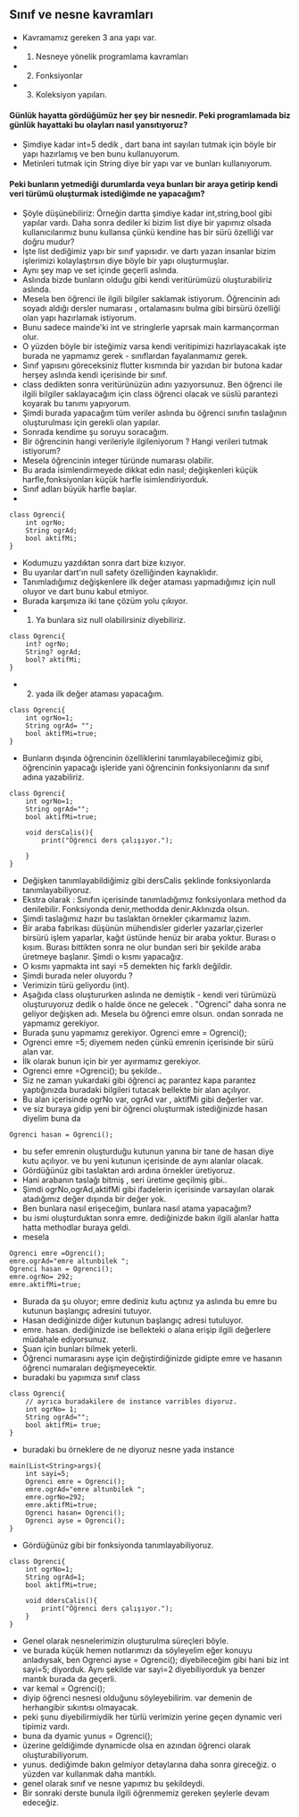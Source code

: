 ## Sınıf ve nesne kavramları
#### 
- Kavramamız gereken 3 ana yapı var.
- 1. Nesneye yönelik programlama kavramları
- 2. Fonksiyonlar
- 3. Koleksiyon yapıları.
#### Günlük hayatta gördüğümüz her şey bir nesnedir. Peki programlamada biz günlük hayattaki bu olayları nasıl yansıtıyoruz? 
- Şimdiye kadar int=5 dedik , dart bana int sayıları tutmak için böyle bir yapı hazırlamış ve ben bunu kullanuyorum.
- Metinleri tutmak için String diye bir yapı var ve bunları kullanıyorum.
#### Peki bunların yetmediği durumlarda veya bunları bir araya getirip kendi veri türümü oluşturmak istediğimde ne yapacağım?
- Şöyle düşünebiliriz: Örneğin dartta şimdiye kadar int,string,bool gibi yapılar vardı. Daha sonra dediler ki bizim list diye bir yapımız olsada kullanıcılarımız bunu kullansa çünkü kendine has bir sürü özelliği var doğru mudur?
- İşte list dediğimiz yapı bir sınıf yapısıdır. ve dartı yazan insanlar bizim işlerimizi kolaylaştırsın diye böyle bir yapı oluşturmuşlar.
- Aynı şey map ve set içinde geçerli aslında.
- Aslında bizde bunların olduğu gibi kendi veritürümüzü oluşturabiliriz aslında. 
- Mesela ben öğrenci ile ilgili bilgiler saklamak istiyorum. Öğrencinin adı soyadı aldığı dersler numarası , ortalamasını bulma gibi birsürü özelliği olan yapı hazırlamak istiyorum.
- Bunu sadece mainde'ki int ve stringlerle yaprsak main karmançorman olur.
- O yüzden böyle bir isteğimiz varsa kendi veritipimizi hazırlayacakak işte burada ne yapmamız gerek - sınıflardan fayalanmamız gerek.
- Sınıf yapısını göreceksiniz flutter kısmında bir yazıdan bir butona kadar herşey aslında kendi içerisinde bir sınıf.
- class dedikten sonra veritürünüzün adını yazıyorsunuz. Ben öğrenci ile ilgili bilgiler saklayacağım için class öğrenci olacak ve süslü parantezi koyarak bu tanımı yapıyorum.
- Şimdi burada yapacağım tüm veriler aslında bu öğrenci sınıfın taslağının oluşturulması için gerekli olan yapılar.
- Sonrada kendime şu soruyu soracağım. 
- Bir öğrencinin hangi verileriyle ilgileniyorum ? Hangi verileri tutmak istiyorum? 
- Mesela öğrencinin integer türünde numarası olabilir.
- Bu arada isimlendirmeyede dikkat edin nasıl; değişkenleri küçük harfle,fonksiyonları küçük harfle isimlendiriyorduk.
- Sınıf adları büyük harfle başlar.
- 
```
class Ogrenci{
    int ogrNo;
    String ogrAd;
    bool aktifMi;
}
```
- Kodumuzu yazdıktan sonra dart bize kızıyor.
- Bu uyarılar dart'ın null safety özelliğinden kaynaklıdır.
- Tanımladığımız değişkenlere ilk değer ataması yapmadığımız için null oluyor ve dart bunu kabul etmiyor.
- Burada karşımıza iki tane çözüm yolu çıkıyor.
- 1. Ya bunlara siz null olabilirsiniz diyebiliriz.
```
class Ogrenci{
    int? ogrNo;
    String? ogrAd;
    bool? aktifMi;
}
``` 
- 2. yada ilk değer ataması yapacağım.
```
class Ogrenci{
    int ogrNo=1;
    String ogrAd= "";
    bool aktifMi=true;  
}
```
- Bunların dışında öğrencinin özelliklerini tanımlayabileceğimiz gibi, öğrencinin yapacağı işleride yani öğrencinin fonksiyonlarını da sınıf adına yazabiliriz.
```
class Ogrenci{
    int ogrNo=1;
    String ogrAd="";
    bool aktifMi=true;

    void dersCalis(){
        print("Öğrenci ders çalışıyor.");

    }
}
```
- Değişken tanımlayabildiğimiz gibi dersCalis şeklinde fonksiyonlarda tanımlayabiliyoruz.
- Ekstra olarak : Sınıfın içerisinde tanımladığımız fonksiyonlara method da denilebilir. Fonksiyonda denir,methodda denir.Aklınızda olsun.
- Şimdi taslağımız hazır bu taslaktan örnekler çıkarmamız lazım.
- Bir araba fabrikası düşünün mühendisler giderler yazarlar,çizerler birsürü işlem yaparlar, kağıt üstünde henüz bir araba yoktur. Burası o kısım. Burası bittikten sonra ne olur bundan seri bir şekilde araba üretmeye başlanır. Şimdi o kısmı yapacağız.
- O kısmı yapmakta int sayi =5 demekten hiç farklı değildir.
- Şimdi burada neler oluyordu ? 
- Verimizin türü geliyordu (int).
- Aşağıda class oluştururken aslında ne demiştik - kendi veri türümüzü oluşturuyoruz dedik o halde önce ne gelecek . "Ogrenci" daha sonra ne geliyor değişken adı. Mesela bu öğrenci emre olsun. ondan sonrada ne yapmamız gerekiyor.
- Burada şunu yapmamız gerekiyor. Ogrenci emre = Ogrenci();
- Ogrenci emre =5; diyemem neden çünkü emrenin içerisinde bir sürü alan var.
- İlk olarak bunun için bir yer ayırmamız gerekiyor.
- Ogrenci emre =Ogrenci(); bu şekilde..
- Siz ne zaman yukardaki gibi öğrenci aç parantez kapa parantez yaptığınızda buradaki bilgileri tutacak bellekte bir alan açılıyor.
- Bu alan içerisinde ogrNo var, ogrAd var , aktifMi gibi değerler var.
- ve siz buraya gidip yeni bir öğrenci oluşturmak istediğinizde hasan diyelim buna da 
``` 
Ogrenci hasan = Ogrenci();
```
- bu sefer emrenin oluşturduğu kutunun yanına bir tane de hasan diye kutu açılıyor. ve bu yeni kutunun içerisinde de aynı alanlar olacak.
- Gördüğünüz gibi taslaktan ardı ardına örnekler üretiyoruz.
- Hani arabanın taslağı bitmiş , seri üretime geçilmiş gibi..
- Şimdi ogrNo,ogrAd,aktifMi gibi ifadelerin içerisinde varsayılan olarak atadığımız değer dışında  bir değer yok.
- Ben bunlara nasıl erişeceğim, bunlara nasıl atama yapacağım?
- bu ismi oluşturduktan sonra emre. dediğinizde bakın ilgili alanlar hatta hatta methodlar buraya geldi.
- mesela
```
Ogrenci emre =Ogrenci();
emre.ogrAd="emre altunbilek ";
Ogrenci hasan = Ogrenci();
emre.ogrNo= 292; 
emre.aktifMi=true; 
```
- Burada da şu oluyor; emre dediniz kutu açtınız ya aslında bu emre bu kutunun başlangıç adresini tutuyor. 
- Hasan dediğinizde diğer kutunun başlangıç adresi tutuluyor.
- emre. hasan. dediğinizde ise bellekteki o alana erişip ilgili değerlere müdahale ediyorsunuz.
- Şuan için bunları bilmek yeterli.
- Öğrenci numarasını ayşe için değiştirdiğinizde gidipte emre ve hasanın öğrenci numaraları değişmeyecektir.
- buradaki bu yapımıza sınıf class
```
class Ogrenci{
    // ayrıca buradakilere de instance varribles diyoruz.
    int ogrNo= 1;
    String ogrAd="";
    bool aktifMi= true;
}
```
- buradaki bu örneklere de ne diyoruz nesne yada instance 
```
main(List<String>args){
    int sayi=5;
    Ogrenci emre = Ogrenci();
    emre.ogrAd="emre altunbilek ";
    emre.ogrNo=292;
    emre.aktifMi=true;
    Ogrenci hasan= Ogrenci();
    Ogrenci ayse = Ogrenci();
}
```
- Gördüğünüz gibi bir fonksiyonda tanımlayabiliyoruz.
```
class Ogrenci{
    int ogrNo=1;
    String ogrAd=1;
    bool aktifMi=true;
    
    void ddersCalis(){
        print("Öğrenci ders çalışıyor.");
    }
}
```
- Genel olarak nesnelerimizin oluşturulma süreçleri böyle.
- ve burada küçük hemen notlarımızı da söyleyelim eğer konuyu anladıysak, ben Ogrenci ayse = Ogrenci(); diyebileceğim gibi hani biz int sayi=5; diyorduk. Aynı şekilde var sayi=2 diyebiliyorduk ya benzer mantık burada da geçerli.
- var kemal = Ogrenci();
- diyip öğrenci nesnesi olduğunu söyleyebilirim. var demenin de herhangibir sıkıntısı olmayacak.
- peki şunu diyebilirmiydik her türlü  verimizin yerine geçen dynamic veri tipimiz vardı. 
- buna da dyamic yunus = Ogrenci();
- üzerine geldiğimde dynamicde olsa en azından öğrenci olarak oluşturabiliyorum.
- yunus. dediğimde bakın gelmiyor detaylarına daha sonra gireceğiz. o yüzden var kullanmak daha mantıklı.
- genel olarak sınıf ve nesne yapımız bu şekildeydi.
- Bir sonraki derste bunula ilgili öğrenmemiz gereken şeylerle devam edeceğiz.
